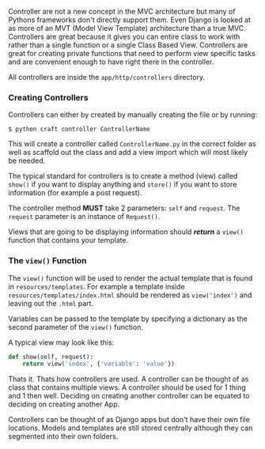 Controller are not a new concept in the MVC architecture but many of Pythons frameworks don't directly support them. Even Django is looked at as more of an MVT (Model View Template) architecture than a true MVC. Controllers are great because it gives you can entire class to work with rather than a single function or a single Class Based View. Controllers are great for creating private functions that need to perform view specific tasks and are convenient enough to have right there in the controller.

All controllers are inside the `app/http/controllers` directory.

### Creating Controllers

Controllers can either by created by manually creating the file or by running:

    $ python craft controller ControllerName 

This will create a controller called `ControllerName.py` in the correct folder as well as scaffold out the class and add a view import which will most likely be needed.

The typical standard for controllers is to create a method (view) called `show()` if you want to display anything and `store()` if you want to store information (for example a post request).

The controller method **MUST** take 2 parameters: `self` and `request`. The `request` parameter is an instance of `Request()`.

Views that are going to be displaying information should **_return_** a `view()` function that contains your template.

### The `view()` Function

The `view()` function will be used to render the actual template that is found in `resources/templates`. For example a template inside `resources/templates/index.html` should be rendered as `view('index')` and leaving out the `.html` part.

Variables can be passed to the template by specifying a dictionary as the second parameter of the `view()` function.

A typical view may look like this:

```python
def show(self, request):
    return view('index', {'variable': 'value'})
```

Thats it. Thats how controllers are used. A controller can be thought of as class that contains multiple views. A controller should be used for 1 thing and 1 then well. Deciding on creating another controller can be equated to deciding on creating another App.

Controllers can be thought of as Django apps but don't have their own file locations. Models and templates are still stored centrally although they can segmented into their own folders.
